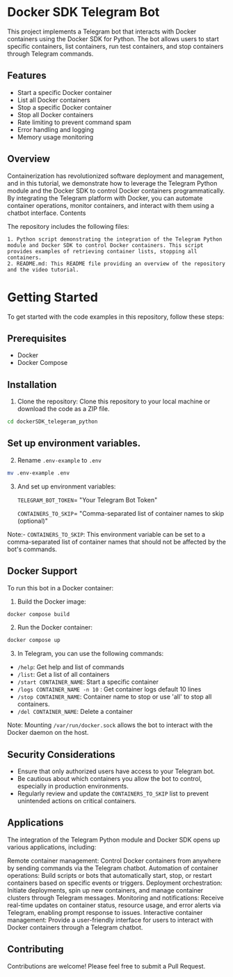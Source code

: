 # Docker SDK Telegram Bot

This project implements a Telegram bot that interacts with Docker containers using the Docker SDK for Python. The bot allows users to start specific containers, list containers, run test containers, and stop containers through Telegram commands.

## Features

- Start a specific Docker container
- List all Docker containers
- Stop a specific Docker container
- Stop all Docker containers
- Rate limiting to prevent command spam
- Error handling and logging
- Memory usage monitoring

## Overview

Containerization has revolutionized software deployment and management, and in this tutorial, we demonstrate how to leverage the Telegram Python module and the Docker SDK to control Docker containers programmatically. By integrating the Telegram platform with Docker, you can automate container operations, monitor containers, and interact with them using a chatbot interface.
Contents

The repository includes the following files:

    1. Python script demonstrating the integration of the Telegram Python module and Docker SDK to control Docker containers. This script provides examples of retrieving container lists, stopping all containers.
    2. README.md: This README file providing an overview of the repository and the video tutorial.

# Getting Started
To get started with the code examples in this repository, follow these steps:

## Prerequisites

- Docker
- Docker Compose

## Installation

1. Clone the repository:
Clone this repository to your local machine or download the code as a ZIP file.

```bash
cd dockerSDK_telegeram_python
```

## Set up environment variables.
2. Rename `.env-example` to `.env`

```bash
mv .env-example .env
```

3. And set up environment variables:

    `TELEGRAM_BOT_TOKEN`= "Your Telegram Bot Token"
    
    `CONTAINERS_TO_SKIP`= "Comma-separated list of container names to skip (optional)"


Note:- `CONTAINERS_TO_SKIP`: This environment variable can be set to a comma-separated list of container names that should not be affected by the bot's commands.

## Docker Support

To run this bot in a Docker container:

1. Build the Docker image:
```bash
docker compose build 
```
2. Run the Docker container:
```bash
docker compose up
```

3. In Telegram, you can use the following commands:
- `/help`: Get help and list of commands
- `/list`: Get a list of all containers
- `/start CONTAINER_NAME`: Start a specific container
- `/logs CONTAINER_NAME -n 10` : Get container logs default 10 lines
- `/stop CONTAINER_NAME`: Container name to stop or use 'all' to stop all containers.
- `/del CONTAINER_NAME`: Delete a container

Note: Mounting `/var/run/docker.sock` allows the bot to interact with the Docker daemon on the host.

## Security Considerations

- Ensure that only authorized users have access to your Telegram bot.
- Be cautious about which containers you allow the bot to control, especially in production environments.
- Regularly review and update the `CONTAINERS_TO_SKIP` list to prevent unintended actions on critical containers.

## Applications

The integration of the Telegram Python module and Docker SDK opens up various applications, including:

Remote container management: Control Docker containers from anywhere by sending commands via the Telegram chatbot.
Automation of container operations: Build scripts or bots that automatically start, stop, or restart containers based on specific events or triggers.
Deployment orchestration: Initiate deployments, spin up new containers, and manage container clusters through Telegram messages.
Monitoring and notifications: Receive real-time updates on container status, resource usage, and error alerts via Telegram, enabling prompt response to issues.
Interactive container management: Provide a user-friendly interface for users to interact with Docker containers through a Telegram chatbot.

## Contributing

Contributions are welcome! Please feel free to submit a Pull Request.
